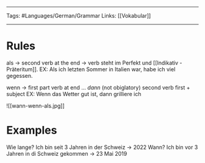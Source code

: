 ___
Tags: #Languages/German/Grammar 
Links: [[Vokabular]]
___
# Rules
als -> second verb at the end -> verb steht im Perfekt und [[Indikativ - Präteritum]].
EX: Als ich letzten Sommer in Italien war, habe ich viel gegessen.

wenn -> first part verb at end ... *dann* (not obiglatory) second verb first + subject
EX: Wenn das Wetter gut ist, dann grilliere ich

![[wann-wenn-als.jpg]]

# Examples
Wie lange? Ich bin seit 3 Jahren in der Schweiz -> 2022
Wann? Ich bin vor 3 Jahren in di Schweiz gekommen -> 23 Mai 2019